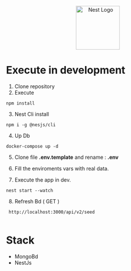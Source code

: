 <p align="center">
  <a href="http://nestjs.com/" target="blank"><img src="https://nestjs.com/img/logo-small.svg" width="120" alt="Nest Logo" /></a>
</p>

# Execute in development

1. Clone repository
2. Execute 
```
npm install

```
3.  Nest Cli install
```
npm i -g @nesjs/cli

```
4. Up Db
```
docker-compose up -d
```


5. Clone file __.env.template__ and rename : __.env__

6. Fill the enviroments vars with real data.

7. Execute the app in dev.
``` 
nest start --watch

``` 
8. Refresh Bd ( GET )
```
 http://localhost:3000/api/v2/seed
 
``` 

# Stack
* MongoBd
* NestJs


